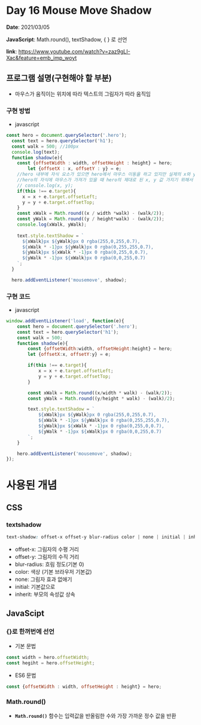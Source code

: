 # Day 16 Mouse Move Shadow

**Date**: 2021/03/05

**JavaScript**: Math.round(), textShadow, { } 로 선언

**link**: https://www.youtube.com/watch?v=zaz9gLI-Xac&feature=emb_imp_woyt

## 프로그램 설명(구현해야 할 부분)

- 마우스가 움직이는 위치에 따라 텍스트의 그림자가 따라 움직임

### 구현 방법

- javascript

```jsx
const hero = document.querySelector('.hero');
  const text = hero.querySelector('h1');
  const walk = 500; //100px
  console.log(text);
  function shadow(e){
    const {offsetWidth : width, offsetHeight : height} = hero;
		let {offsetX : x, offsetY : y} = e;
    //hero 내부에 자식 요소가 있으면 hero에서 마우스 이동을 하고 있지만 실제의 x와 y를 제공
    //hero의 자식에 마우스가 가져가 있을 때 hero의 제대로 된 x, y 값 가지기 위해서
    // console.log(x, y);
    if(this !== e.target){
      x = x + e.target.offsetLeft;
      y = y + e.target.offsetTop;
    }
    const xWalk = Math.round((x / width *walk) - (walk/2));
    const yWalk = Math.round((y / height*walk) - (walk/2));
    console.log(xWalk, yWalk);
    
    text.style.textShadow = `
      ${xWalk}px ${yWalk}px 0 rgba(255,0,255,0.7),
      ${xWalk * -1}px ${yWalk}px 0 rgba(0,255,255,0.7),
      ${yWalk}px ${xWalk * -1}px 0 rgba(0,255,0,0.7),
      ${yWalk * -1}px ${xWalk}px 0 rgba(0,0,255,0.7)
    `;
  }

  hero.addEventListener('mousemove', shadow);
```

### 구현 **코드**

- javascript

```jsx
window.addEventListener('load', function(e){
    const hero = document.querySelector('.hero');
    const text = hero.querySelector('h1');
    const walk = 500;
    function shadow(e){
        const {offsetWidth:width, offsetHeight:height} = hero;
        let {offsetX:x, offsetY:y} = e;

        if(this !== e.target){
            x = x + e.target.offsetLeft;
            y = y + e.target.offsetTop;
        }

        const xWalk = Math.round((x/width * walk) - (walk/2));
        const yWalk = Math.round((y/height * walk) - (walk)/2);

        text.style.textShadow = `
            ${xWalk}px ${yWalk}px 0 rgba(255,0,255,0.7),
            ${xWalk * -1}px ${yWalk}px 0 rgba(0,255,255,0.7),
            ${yWalk}px ${xWalk * -1}px 0 rgba(0,255,0,0.7),
            ${yWalk * -1}px ${xWalk}px 0 rgba(0,0,255,0.7)
        `;
    }

    hero.addEventListener('mousemove', shadow);
});
```

# 사용된 개념

## CSS

### textshadow

```css
text-shadow: offset-x offset-y blur-radius color | none | initial | inherit
```

- offset-x: 그림자의 수평 거리
- offset-y: 그림자의 수직 거리
- blur-radius: 흐림 정도(기본 0)
- color: 색상 (기본 브라우저 기본값)
- none: 그림자 효과 없애기
- initial: 기본값으로
- inherit: 부모의 속성값 상속

## JavaScipt

### {}로 한꺼번에 선언

- 기본 문법

```jsx
const width = hero.offsetWidth;
const hegiht = hero.offsetHeight;
```

- ES6 문법

```jsx
const {offsetWidth : width, offsetHeight : height} = hero;
```

### Math.round()

- **`Math.round()`** 함수는 입력값을 반올림한 수와 가장 가까운 정수 값을 반환